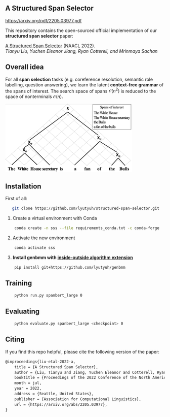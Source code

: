 ## A Structured Span Selector

https://arxiv.org/pdf/2205.03977.pdf

This repository contains the open-sourced official implementation of our **structured span selector** paper:

[A Structured Span Selector](https://arxiv.org/abs/2205.03977) (NAACL 2022).  
_Tianyu Liu, Yuchen Eleanor Jiang, Ryan Cotterell, and Mrinmaya Sachan_


## Overall idea

For all **span selection** tasks (e.g. coreference resolution, semantic role labelling, question answering), we learn the latent **context-free grammar** of the spans of interest. The search space of spans $\mathcal{O}(n^2)$ is reduced to the space of nonterminals $\mathcal{O}(n)$.

<img src="fig/illustration.png" width="400">


## Installation

First of all:
```bash
   git clone https://github.com/lyutyuh/structured-span-selector.git
```

1. Create a virtual environment with Conda
```bash
    conda create -n sss --file requirements_conda.txt -c conda-forge
```

2. Activate the new environment
```bash
    conda activate sss
```

3. **Install genbmm with [inside-outside algorithm extension](https://github.com/lyutyuh/genbmm)**
```bash
    pip install git+https://github.com/lyutyuh/genbmm
```



## Training

```bash
    python run.py spanbert_large 0
```

## Evaluating

```bash
    python evaluate.py spanbert_large <checkpoint> 0
```



## Citing

If you find this repo helpful, please cite the following version of the paper:
```tex
@inproceedings{liu-etal-2022-a,
    title = {A Structured Span Selector},
    author = {Liu, Tianyu and Jiang, Yuchen Eleanor and Cotterell, Ryan and Sachan, Mrinmaya},
    booktitle = {Proceedings of the 2022 Conference of the North American Chapter of the Association for Computational Linguistics: Human Language Technologies},
    month = jul,
    year = 2022,
    address = {Seattle, United States},
    publisher = {Association for Computational Linguistics},
    url = {https://arxiv.org/abs/2205.03977},
}
```